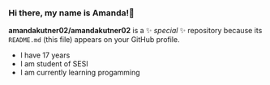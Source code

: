 ### Hi there, my name is Amanda!👋


**amandakutner02/amandakutner02** is a ✨ _special_ ✨ repository because its `README.md` (this file) appears on your GitHub profile.

- I have 17 years 
- I am student of SESI
- I am currently learning progamming


